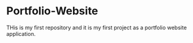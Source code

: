 # Portfolio-Website
THis is my first repository and it is my first project as a portfolio website application.
